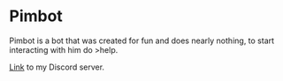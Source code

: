 # Pimbot

<head>

</head>

Pimbot is a bot that was created for fun and does nearly nothing, to start interacting with him do >help.

<a href = "https://discord.gg/XJYAun2">Link</a> to my Discord server.
